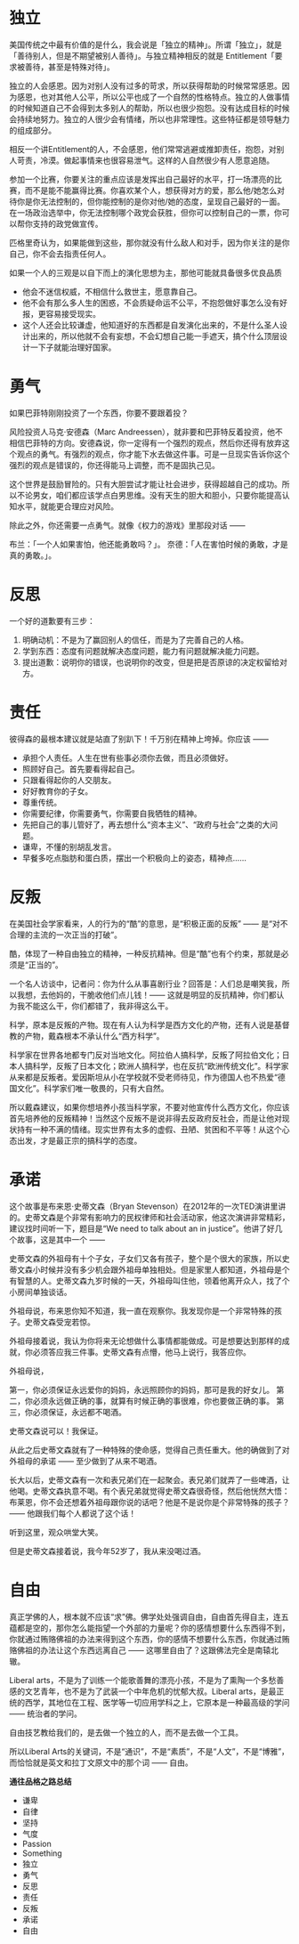 # 独立

美国传统之中最有价值的是什么，我会说是「独立的精神」。所谓「独立」，就是「善待别人，但是不期望被别人善待」。与独立精神相反的就是 Entitlement「要求被善待，甚至是特殊对待」。

独立的人会感恩。因为对别人没有过多的苛求，所以获得帮助的时候常常感恩。因为感恩，也对其他人公平，所以公平也成了一个自然的性格特点。独立的人做事情的时候知道自己不会得到太多别人的帮助，所以也很少抱怨。没有达成目标的时候会持续地努力。独立的人很少会有情绪，所以也非常理性。这些特征都是领导魅力的组成部分。

相反一个讲Entitlement的人，不会感恩，他们常常逃避或推卸责任，抱怨，对别人苛责，冷漠。做起事情来也很容易泄气。这样的人自然很少有人愿意追随。

参加一个比赛，你要关注的重点应该是发挥出自己最好的水平，打一场漂亮的比赛，而不是能不能赢得比赛。你喜欢某个人，想获得对方的爱，那么他/她怎么对待你是你无法控制的，但你能控制的是你对他/她的态度，呈现自己最好的一面。在一场政治选举中，你无法控制哪个政党会获胜，但你可以控制自己的一票，你可以帮你支持的政党做宣传。

匹格里奇认为，如果能做到这些，那你就没有什么敌人和对手，因为你关注的是你自己，你不会去指责任何人。 

如果一个人的三观是以自下而上的演化思想为主，那他可能就具备很多优良品质

* 他会不迷信权威，不相信什么救世主，愿意靠自己。
* 他不会有那么多人生的困惑，不会质疑命运不公平，不抱怨做好事怎么没有好报，更容易接受现实。
* 这个人还会比较谦虚，他知道好的东西都是自发演化出来的，不是什么圣人设计出来的，所以他就不会有妄想，不会幻想自己能一手遮天，搞个什么顶层设计一下子就能治理好国家。


# 勇气

如果巴菲特刚刚投资了一个东西，你要不要跟着投？

风险投资人马克·安德森（Marc Andreessen），就非要和巴菲特反着投资，他不相信巴菲特的方向。安德森说，你一定得有一个强烈的观点，然后你还得有放弃这个观点的勇气。有强烈的观点，你才能下水去做这件事。可是一旦现实告诉你这个强烈的观点是错误的，你还得能马上调整，而不是固执己见。 

这个世界是鼓励冒险的。只有大胆尝试才能让社会进步，获得超越自己的成功。所以不论男女，咱们都应该学点白男思维。没有天生的胆大和胆小，只要你能提高认知水平，就能更合理应对风险。

除此之外，你还需要一点勇气。就像《权力的游戏》里那段对话 —— 

布兰：「一个人如果害怕，他还能勇敢吗？」。
奈德：「人在害怕时候的勇敢，才是真的勇敢。」。

# 反思

一个好的道歉要有三步：

1. 明确动机：不是为了赢回别人的信任，而是为了完善自己的人格。
2. 学到东西：态度有问题就解决态度问题，能力有问题就解决能力问题。
3. 提出道歉：说明你的错误，也说明你的改变，但是把是否原谅的决定权留给对方。

# 责任

彼得森的最根本建议就是站直了别趴下！千万别在精神上垮掉。你应该 —— 

* 承担个人责任。人生在世有些事必须你去做，而且必须做好。
* 照顾好自己。首先要看得起自己。
* 只跟看得起你的人交朋友。
* 好好教育你的子女。
* 尊重传统。
* 你需要纪律，你需要勇气，你需要自我牺牲的精神。
* 先把自己的事儿管好了，再去想什么“资本主义”、“政府与社会”之类的大问题。
* 谦卑，不懂的别胡乱发言。
* 早餐多吃点脂肪和蛋白质，摆出一个积极向上的姿态，精神点……

# 反叛

在美国社会学家看来，人的行为的“酷”的意思，是“积极正面的反叛” —— 是“对不合理的主流的一次正当的打破”。

酷，体现了一种自由独立的精神，一种反抗精神。但是“酷”也有个约束，那就是必须是“正当的”。 

一个名人访谈中，记者问：你为什么从事喜剧行业？回答是：人们总是嘲笑我，所以我想，去他妈的，干脆收他们点儿钱！—— 这就是明显的反抗精神，你们都认为我不能这么干，你们都错了，我非得这么干。 

科学，原本是反叛的产物。现在有人认为科学是西方文化的产物，还有人说是基督教的产物，戴森根本不承认什么“西方科学”。

科学家在世界各地都专门反对当地文化。阿拉伯人搞科学，反叛了阿拉伯文化；日本人搞科学，反叛了日本文化；欧洲人搞科学，也在反抗“欧洲传统文化”。科学家从来都是反叛者。爱因斯坦从小在学校就不受老师待见，作为德国人也不热爱“德国文化”。科学家们唯一敬畏的，只有大自然。

所以戴森建议，如果你想培养小孩当科学家，不要对他宣传什么西方文化，你应该首先培养他的反叛精神！当然这个反叛不是说非得去反政府反社会，而是让他对现状持有一种不满的情绪。现实世界有太多的虚假、丑陋、贫困和不平等！从这个心态出发，才是最正宗的搞科学的态度。

# 承诺

这个故事是布来恩·史蒂文森（Bryan Stevenson）在2012年的一次TED演讲里讲的。史蒂文森是个非常有影响力的民权律师和社会活动家，他这次演讲非常精彩，建议找时间听一下，题目是“We need to talk about an in justice”。他讲了好几个故事，这是其中一个 —— 

史蒂文森的外祖母有十个子女，子女们又各有孩子，整个是个很大的家族，所以史蒂文森小时候并没有多少机会跟外祖母单独相处。但是家里人都知道，外祖母是个有智慧的人。史蒂文森九岁时候的一天，外祖母叫住他，领着他离开众人，找了个小房间单独谈话。

外祖母说，布来恩你知不知道，我一直在观察你。我发现你是一个非常特殊的孩子。史蒂文森受宠若惊。

外祖母接着说，我认为你将来无论想做什么事情都能做成。可是想要达到那样的成就，你必须答应我三件事。史蒂文森有点懵，他马上说行，我答应你。

外祖母说，

第一，你必须保证永远爱你的妈妈，永远照顾你的妈妈，那可是我的好女儿。
第二，你必须永远做正确的事，就算有时候正确的事很难，你也要做正确的事。
第三，你必须保证，永远都不喝酒。

史蒂文森说可以！我保证。

从此之后史蒂文森就有了一种特殊的使命感，觉得自己责任重大。他的确做到了对外祖母的承诺 —— 至少做到了从来不喝酒。

长大以后，史蒂文森有一次和表兄弟们在一起聚会。表兄弟们就弄了一些啤酒，让他喝。史蒂文森执意不喝。有个表兄弟就觉得史蒂文森很奇怪，然后他恍然大悟：布莱恩，你不会还想着外祖母跟你说的话吧？他是不是说你是个非常特殊的孩子？—— 他跟我们每个人都说了这个话！

听到这里，观众哄堂大笑。

但是史蒂文森接着说，我今年52岁了，我从来没喝过酒。

# 自由

真正学佛的人，根本就不应该“求”佛。佛学处处强调自由，自由首先得自主，连五蕴都是空的，那你怎么能指望一个外部的力量呢？你的感情想要什么东西得不到，你就通过贿赂佛祖的办法来得到这个东西，你的感情不想要什么东西，你就通过贿赂佛祖的办法让这个东西远离自己 —— 这哪里自由了？这跟佛法完全是南辕北辙。

Liberal arts，不是为了训练一个能歌善舞的漂亮小孩，不是为了熏陶一个多愁善感的文艺青年，也不是为了武装一个中年危机的忧郁大叔。Liberal arts，是最正统的西学，其地位在工程、医学等一切应用学科之上，它原本是一种最高级的学问 —— 统治者的学问。

自由技艺教给我们的，是去做一个独立的人，而不是去做一个工具。

所以Liberal Arts的关键词，不是“通识”，不是“素质”，不是“人文”，不是“博雅”，而恰恰就是英文和拉丁文原文中的那个词 —— 自由。

**通往品格之路总结**

* 谦卑
* 自律
* 坚持
* 气度
* Passion
* Something
* 独立
* 勇气
* 反思
* 责任
* 反叛
* 承诺
* 自由

